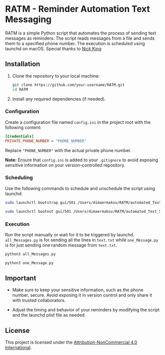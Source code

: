 # RATM - Reminder Automation Text Messaging

RATM is a simple Python script that automates the process of sending text messages as reminders. The script reads messages from a file and sends them to a specified phone number. The execution is scheduled using launchd on macOS. Special thanks to [Nick King](https://github.com/nrking0)

## Installation

1. Clone the repository to your local machine:

    ```bash
    git clone https://github.com/your-username/RATM.git
    cd RATM
    ```

2. Install any required dependencies (if needed).

### Configuration

Create a configuration file named `config.ini` in the project root with the following content:

```ini
[Credentials]
PRIVATE_PHONE_NUMBER = "PHONE_NUMBER"
```

Replace `"PHONE_NUMBER"` with the actual private phone number.

**Note:** Ensure that `config.ini` is added to your `.gitignore` to avoid exposing sensitive information on your version-controlled repository.

### Scheduling

Use the following commands to schedule and unschedule the script using launchd:

```bash
sudo launchctl bootstrap gui/501 /Users/dimaermakov/RATM/automated_Text_Script.plist

sudo launchctl bootout gui/501 /Users/dimaermakov/RATM/automated_Text_Script.plist
```

### Execution

Run the script manually or wait for it to be triggered by launchd. `all_Messages.py` is for sending all the lines in `text.txt` while `one_Message.py` is for just sending one random message from `text.txt`.

```bash
python3 all_Messages.py
```

```bash
python3 one_Message.py
```

## Important

- Make sure to keep your sensitive information, such as the phone number, secure. Avoid exposing it in version control and only share it with trusted collaborators.

- Adjust the timing and behavior of your reminders by modifying the script and the launchd plist file as needed.

## License

This project is licensed under the [Attribution-NonCommercial 4.0 International](LICENSE).
